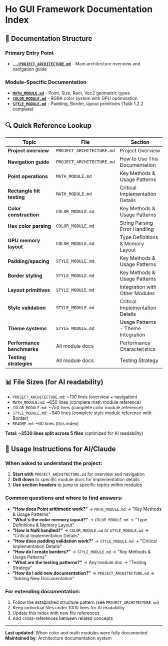 # Ho GUI Framework Documentation Index

## 📁 Documentation Structure

### Primary Entry Point
- **[`../PROJECT_ARCHITECTURE.md`](../PROJECT_ARCHITECTURE.md)** - Main architecture overview and navigation guide

### Module-Specific Documentation
- **[`MATH_MODULE.md`](MATH_MODULE.md)** - Point, Size, Rect, Vec2 geometric types
- **[`COLOR_MODULE.md`](COLOR_MODULE.md)** - RGBA color system with GPU optimization
- **[`STYLE_MODULE.md`](STYLE_MODULE.md)** - Padding, Border, layout primitives (Task 1.2.2 complete)

## 🔍 Quick Reference Lookup

| Topic | File | Section |
|-------|------|---------|
| **Project overview** | `PROJECT_ARCHITECTURE.md` | Project Overview |
| **Navigation guide** | `PROJECT_ARCHITECTURE.md` | How to Use This Documentation |
| **Point operations** | `MATH_MODULE.md` | Key Methods & Usage Patterns |
| **Rectangle hit testing** | `MATH_MODULE.md` | Critical Implementation Details |
| **Color construction** | `COLOR_MODULE.md` | Key Methods & Usage Patterns |
| **Hex color parsing** | `COLOR_MODULE.md` | String Parsing Error Handling |
| **GPU memory layout** | `COLOR_MODULE.md` | Type Definitions & Memory Layout |
| **Padding/spacing** | `STYLE_MODULE.md` | Key Methods & Usage Patterns |
| **Border styling** | `STYLE_MODULE.md` | Key Methods & Usage Patterns |
| **Layout primitives** | `STYLE_MODULE.md` | Integration with Other Modules |
| **Style validation** | `STYLE_MODULE.md` | Critical Implementation Details |
| **Theme systems** | `STYLE_MODULE.md` | Usage Patterns - Theme Integration |
| **Performance benchmarks** | All module docs | Performance Characteristics |
| **Testing strategies** | All module docs | Testing Strategy |

## 📊 File Sizes (for AI readability)

- `PROJECT_ARCHITECTURE.md`: ~130 lines (overview + navigation)
- `MATH_MODULE.md`: ~650 lines (complete math module reference)
- `COLOR_MODULE.md`: ~750 lines (complete color module reference)
- `STYLE_MODULE.md`: ~940 lines (complete style module reference with Border)
- `README.md`: ~60 lines (this index)

**Total: ~2530 lines split across 5 files** (optimized for AI readability)

## 🎯 Usage Instructions for AI/Claude

### When asked to understand the project:
1. **Start with** `PROJECT_ARCHITECTURE.md` for overview and navigation
2. **Drill down** to specific module docs for implementation details
3. **Use section headers** to jump to specific topics within modules

### Common questions and where to find answers:
- **"How does Point arithmetic work?"** → `MATH_MODULE.md` → "Key Methods & Usage Patterns"
- **"What's the color memory layout?"** → `COLOR_MODULE.md` → "Type Definitions & Memory Layout"  
- **"How is NaN handled?"** → `COLOR_MODULE.md` or `STYLE_MODULE.md` → "Critical Implementation Details"
- **"How does padding validation work?"** → `STYLE_MODULE.md` → "Critical Implementation Details"
- **"How do I create borders?"** → `STYLE_MODULE.md` → "Key Methods & Usage Patterns"
- **"What are the testing patterns?"** → Any module doc → "Testing Strategy"
- **"How do I add new documentation?"** → `PROJECT_ARCHITECTURE.md` → "Adding New Documentation"

### For extending documentation:
1. Follow the established structure pattern (see `PROJECT_ARCHITECTURE.md`)
2. Keep individual files under 1000 lines for AI readability
3. Update this index with new file references
4. Add cross-references between related concepts

---

**Last updated**: When color and math modules were fully documented
**Maintained by**: Architecture documentation system